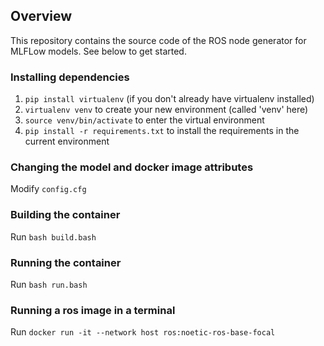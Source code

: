 ## Overview
This repository contains the source code of the ROS node generator for MLFLow models. See below to get started. 

### Installing dependencies
1. `pip install virtualenv` (if you don't already have virtualenv installed)
2. `virtualenv venv` to create your new environment (called 'venv' here)
3. `source venv/bin/activate` to enter the virtual environment
4. `pip install -r requirements.txt` to install the requirements in the current environment

### Changing the model and docker image attributes
Modify `config.cfg`

### Building the container
Run `bash build.bash`

### Running the container
Run `bash run.bash`

### Running a ros image in a terminal
Run `docker run -it --network host ros:noetic-ros-base-focal`
